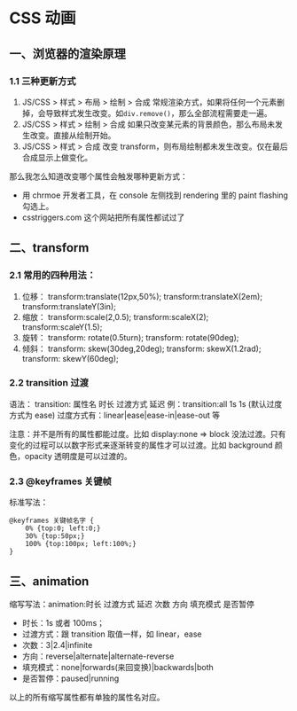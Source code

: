 # CSS 动画

## 一、浏览器的渲染原理

### 1.1 三种更新方式

1. JS/CSS > 样式 > 布局 > 绘制 > 合成
   常规渲染方式，如果将任何一个元素删掉，会导致样式发生改变。如`div.remove()`，那么全部流程需要走一遍。
2. JS/CSS > 样式 > 绘制 > 合成
   如果只改变某元素的背景颜色，那么布局未发生改变。直接从绘制开始。
3. JS/CSS > 样式 > 合成
   改变 transform，则布局绘制都未发生改变。仅在最后合成显示上做变化。

那么我怎么知道改变哪个属性会触发哪种更新方式：

- 用 chrmoe 开发者工具，在 console 左侧找到 rendering 里的 paint flashing 勾选上。
- csstriggers.com 这个网站把所有属性都试过了

## 二、transform

### 2.1 常用的四种用法：

1. 位移：
   transform:translate(12px,50%);
   transform:translateX(2em);
   transform:translateY(3in);
2. 缩放：
   transform:scale(2,0.5);
   transform:scaleX(2);
   transform:scaleY(1.5);
3. 旋转：
   transform: rotate(0.5turn);
   transform: rotate(90deg);
4. 倾斜：
   transform: skew(30deg,20deg);
   transform: skewX(1.2rad);
   transform: skewY(60deg);

### 2.2 transition 过渡

语法： transition: 属性名 时长 过渡方式 延迟
例：transition:all 1s 1s (默认过度方式为 ease)
过度方式有：linear|ease|ease-in|ease-out 等

注意：并不是所有的属性都能过度。比如 display:none => block 没法过渡。只有变化的过程可以以数字形式来逐渐转变的属性才可以过渡。比如 background 颜色，opacity 透明度是可以过渡的。

### 2.3 @keyframes 关键帧

标准写法：

```
@keyframes 关键帧名字 {
    0% {top:0; left:0;}
    30% {top:50px;}
    100% {top:100px; left:100%;}
}
```

## 三、animation

缩写写法：animation:时长 过渡方式 延迟 次数 方向 填充模式 是否暂停

- 时长：1s 或者 100ms；
- 过渡方式：跟 transition 取值一样，如 linear，ease
- 次数：3|2.4|infinite
- 方向：reverse|alternate|alternate-reverse
- 填充模式：none|forwards(来回变换)|backwards|both
- 是否暂停：paused|running

以上的所有缩写属性都有单独的属性名对应。
